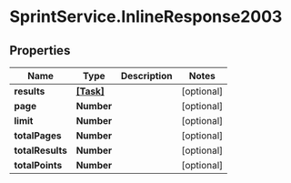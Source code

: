 # SprintService.InlineResponse2003

## Properties

Name | Type | Description | Notes
------------ | ------------- | ------------- | -------------
**results** | [**[Task]**](Task.md) |  | [optional] 
**page** | **Number** |  | [optional] 
**limit** | **Number** |  | [optional] 
**totalPages** | **Number** |  | [optional] 
**totalResults** | **Number** |  | [optional] 
**totalPoints** | **Number** |  | [optional] 


